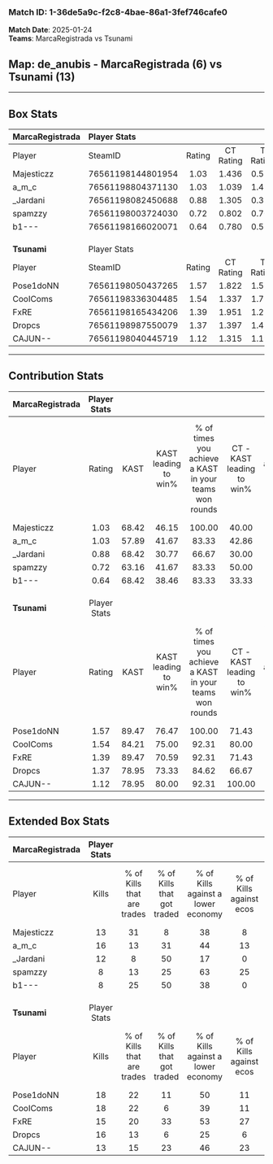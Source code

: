 ### Match ID: 1-36de5a9c-f2c8-4bae-86a1-3fef746cafe0  
**Match Date**: 2025-01-24  
**Teams**: MarcaRegistrada vs Tsunami  

## **Map**: de_anubis - MarcaRegistrada (6) vs Tsunami (13)  
---  

## Box Stats  

| **MarcaRegistrada** | Player Stats      |        |           |          |       |      |       |         |        |      |     |
| :- | :- | :-: | :-: | :-: | :-: | :-: | :-: | :-: | :-: | :-: | :-: |
| Player              | SteamID           | Rating | CT Rating | T Rating | KAST  | ADR  | Kills | Assists | Deaths | K/D  | HS% |
| Majesticzz          | 76561198144801954 |  1.03  |   1.436   |  0.512   | 68.42 | 80.2 |  13   |    3    |   14   | 0.93 | 38  |
| a_m_c               | 76561198804371130 |  1.03  |   1.039   |  1.425   | 57.89 | 73.2 |  16   |    1    |   15   | 1.07 | 50  |
| _Jardani            | 76561198082450688 |  0.88  |   1.305   |  0.386   | 68.42 | 77.6 |  12   |    6    |   18   | 0.67 | 41  |
| spamzzy             | 76561198003724030 |  0.72  |   0.802   |  0.704   | 63.16 | 62.2 |   8   |    5    |   14   | 0.57 | 37  |
| b1---               | 76561198166020071 |  0.64  |   0.780   |  0.566   | 68.42 | 69.2 |   8   |    6    |   19   | 0.42 | 50  |
|                     |                   |        |           |          |       |      |       |         |        |      |     |
|                     |                   |        |           |          |       |      |       |         |        |      |     |
|                     |                   |        |           |          |       |      |       |         |        |      |     |
| **Tsunami**         | Player Stats      |        |           |          |       |      |       |         |        |      |     |
| Player              | SteamID           | Rating | CT Rating | T Rating | KAST  | ADR  | Kills | Assists | Deaths | K/D  | HS% |
| Pose1doNN           | 76561198050437265 |  1.57  |   1.822   |  1.563   | 89.47 | 95.6 |  18   |    8    |   11   | 1.64 | 27  |
| CooIComs            | 76561198336304485 |  1.54  |   1.337   |  1.792   | 84.21 | 92.8 |  18   |    5    |   10   | 1.80 | 66  |
| FxRE                | 76561198165434206 |  1.39  |   1.951   |  1.286   | 89.47 | 83.0 |  15   |    7    |   11   | 1.36 | 53  |
| Dropcs              | 76561198987550079 |  1.37  |   1.397   |  1.492   | 78.95 | 95.9 |  16   |    7    |   12   | 1.33 | 68  |
| CAJUN--             | 76561198040445719 |  1.12  |   1.315   |  1.192   | 78.95 | 79.5 |  13   |    1    |   13   | 1.00 | 38  |
---  

## Contribution Stats  

| **MarcaRegistrada** | Player Stats |       |                      |                                                        |                           |                                                             |                          |                                                            |
| :- | :-: | :-: | :-: | :-: | :-: | :-: | :-: | :-: |
| Player              |    Rating    | KAST  | KAST leading to win% | % of times you achieve a KAST in your teams won rounds | CT - KAST leading to win% | CT - % of times you achieve a KAST in your teams won rounds | T - KAST leading to win% | T - % of times you achieve a KAST in your teams won rounds |
| Majesticzz          |     1.03     | 68.42 |        46.15         |                         100.00                         |           40.00           |                           100.00                            |          66.67           |                           100.00                           |
| a_m_c               |     1.03     | 57.89 |        41.67         |                         83.33                          |           42.86           |                            75.00                            |          40.00           |                           100.00                           |
| _Jardani            |     0.88     | 68.42 |        30.77         |                         66.67                          |           30.00           |                            75.00                            |          33.33           |                           50.00                            |
| spamzzy             |     0.72     | 63.16 |        41.67         |                         83.33                          |           50.00           |                            75.00                            |          33.33           |                           100.00                           |
| b1---               |     0.64     | 68.42 |        38.46         |                         83.33                          |           33.33           |                            75.00                            |          50.00           |                           100.00                           |
|                     |              |       |                      |                                                        |                           |                                                             |                          |                                                            |
|                     |              |       |                      |                                                        |                           |                                                             |                          |                                                            |
|                     |              |       |                      |                                                        |                           |                                                             |                          |                                                            |
| **Tsunami**         | Player Stats |       |                      |                                                        |                           |                                                             |                          |                                                            |
| Player              |    Rating    | KAST  | KAST leading to win% | % of times you achieve a KAST in your teams won rounds | CT - KAST leading to win% | CT - % of times you achieve a KAST in your teams won rounds | T - KAST leading to win% | T - % of times you achieve a KAST in your teams won rounds |
| Pose1doNN           |     1.57     | 89.47 |        76.47         |                         100.00                         |           71.43           |                           100.00                            |          80.00           |                           100.00                           |
| CooIComs            |     1.54     | 84.21 |        75.00         |                         92.31                          |           80.00           |                            80.00                            |          72.73           |                           100.00                           |
| FxRE                |     1.39     | 89.47 |        70.59         |                         92.31                          |           71.43           |                           100.00                            |          70.00           |                           87.50                            |
| Dropcs              |     1.37     | 78.95 |        73.33         |                         84.62                          |           66.67           |                            80.00                            |          77.78           |                           87.50                            |
| CAJUN--             |     1.12     | 78.95 |        80.00         |                         92.31                          |          100.00           |                           100.00                            |          70.00           |                           87.50                            |
---  

## Extended Box Stats  

| **MarcaRegistrada** | Player Stats |                            |                            |                                    |                         |                              |                                 |        |                             |                                     |                          |                               |                            |
| :- | :-: | :-: | :-: | :-: | :-: | :-: | :-: | :-: | :-: | :-: | :-: | :-: | :-: |
| Player              |    Kills     | % of Kills that are trades | % of Kills that got traded | % of Kills against a lower economy | % of Kills against ecos | % of Kills that are flawless | % of Kills that are close duels | Deaths | % of Deaths that get traded | % of Deaths against a lower economy | % of Deaths against ecos | % of Deaths that are flawless | % of Deaths that are close |
| Majesticzz          |      13      |             31             |             8              |                 38                 |            8            |              69              |                0                |   14   |             14              |                 29                  |            7             |              50               |             14             |
| a_m_c               |      16      |             13             |             31             |                 44                 |           13            |              63              |                6                |   15   |             27              |                 20                  |            0             |              67               |             13             |
| _Jardani            |      12      |             8              |             50             |                 17                 |            0            |              67              |                8                |   18   |             17              |                 28                  |            6             |              44               |             6              |
| spamzzy             |      8       |             13             |             25             |                 63                 |           25            |              38              |               13                |   14   |              7              |                 21                  |            0             |              64               |             0              |
| b1---               |      8       |             25             |             50             |                 38                 |            0            |              50              |               25                |   19   |             11              |                 26                  |            5             |              37               |             16             |
|                     |              |                            |                            |                                    |                         |                              |                                 |        |                             |                                     |                          |                               |                            |
|                     |              |                            |                            |                                    |                         |                              |                                 |        |                             |                                     |                          |                               |                            |
|                     |              |                            |                            |                                    |                         |                              |                                 |        |                             |                                     |                          |                               |                            |
| **Tsunami**         | Player Stats |                            |                            |                                    |                         |                              |                                 |        |                             |                                     |                          |                               |                            |
| Player              |    Kills     | % of Kills that are trades | % of Kills that got traded | % of Kills against a lower economy | % of Kills against ecos | % of Kills that are flawless | % of Kills that are close duels | Deaths | % of Deaths that get traded | % of Deaths against a lower economy | % of Deaths against ecos | % of Deaths that are flawless | % of Deaths that are close |
| Pose1doNN           |      18      |             22             |             11             |                 50                 |           11            |              56              |               11                |   11   |             27              |                 45                  |            9             |              64               |             0              |
| CooIComs            |      18      |             22             |             6              |                 39                 |           11            |              39              |               22                |   10   |             30              |                 40                  |            10            |              80               |             0              |
| FxRE                |      15      |             20             |             33             |                 53                 |           27            |              60              |                7                |   11   |             45              |                 27                  |            9             |              45               |             27             |
| Dropcs              |      16      |             13             |             6              |                 25                 |            6            |              44              |                6                |   12   |             25              |                 50                  |            17            |              42               |             0              |
| CAJUN--             |      13      |             15             |             23             |                 46                 |           23            |              54              |                0                |   13   |             31              |                 31                  |            8             |              62               |             15             |
